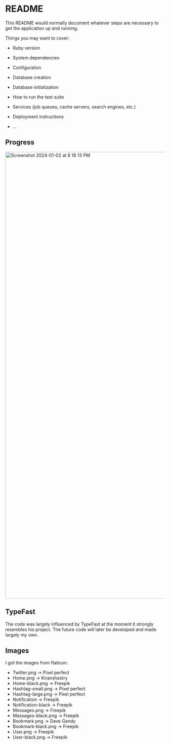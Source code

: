 # README

This README would normally document whatever steps are necessary to get the
application up and running.

Things you may want to cover:

* Ruby version

* System dependencies

* Configuration

* Database creation

* Database initialization

* How to run the test suite

* Services (job queues, cache servers, search engines, etc.)

* Deployment instructions

* ...

## Progress

<img width="1410" alt="Screenshot 2024-01-02 at 8 18 13 PM" src="https://github.com/MarcoHolden/twitter-cloneTwo/assets/136394451/e0f8de2d-139f-487a-be1c-a7b10224e94a">

## TypeFast
The code was largely influenced by TypeFast at the moment it strongly resembles his project. The future code will later be developed and made largely my own.

## Images
I got the images from flaticon:
  
  - Twitter.png -> Pixel perfect
  - Home.png -> Kiranshastry
  - Home-black.png -> Freepik
  - Hashtag-small.png -> Pixel perfect
  - Hashtag-large.png -> Pixel perfect
  - Notification -> Freepik
  - Notification-black -> Freepik
  - Messages.png -> Freepik
  - Messages-black.png -> Freepik
  - Bookmark.png -> Dave Gandy
  - Bookmark-black.png -> Freepik
  - User.png -> Freepik
  - User-black.png -> Freepik
